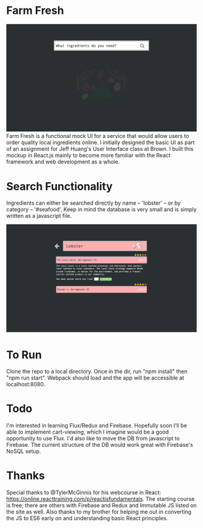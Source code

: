 # Farm Fresh
![Alt text](/assets/screenshots/ss_1.png?raw=true "Greeting page")
Farm Fresh is a functional mock UI for a service that would allow users to order quality local ingredients online. I initially designed the basic UI as part of an assignment for Jeff Huang's User Interface class at Brown. I built this mockup in React.js mainly to become more familiar with the React framework and web development as a whole.

# Search Functionality
Ingredients can either be searched directly by name – 'lobster' – or by category – '#seafood'. Keep in mind the database is very small and is simply written as a javascript file.

![Alt text](/assets/screenshots/ss_4.png?raw=true "Lobster page")

# To Run
Clone the repo to a local directory. Once in the dir, run "npm install" then "npm run start". Webpack should load and the app will be accessible at localhost:8080.

# Todo
I'm interested in learning Flux/Redux and Firebase. Hopefully soon I'll be able to implement cart-viewing, which I imagine would be a good opportunity to use Flux. I'd also like to move the DB from javascript to Firebase. The current structure of the DB would work great with Firebase's NoSQL setup.

# Thanks
Special thanks to @TylerMcGinnis for his webcourse in React: https://online.reacttraining.com/p/reactjsfundamentals. The starting course is free; there are others with Firebase and Redux and Immutable JS listed on the site as well.
Also thanks to my brother for helping me out in converting the JS to ES6 early on and understanding basic React principles.
